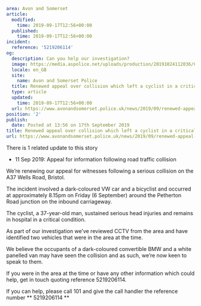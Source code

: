 ```yaml
area: Avon and Somerset
article:
  modified:
    time: 2019-09-17T12:56+00:00
  published:
    time: 2019-09-17T12:56+00:00
incident:
  reference: '5219206114'
og:
  description: Can you help our investigation?
  image: https://media.aspolice.net/uploads/production/20191024112036/Can-you-help-1.jpg
  locale: en_GB
  site:
    name: Avon and Somerset Police
  title: Renewed appeal over collision which left a cyclist in a critical condition in hospital &#x2d; A37 Wells Road, Bristol | Avon and Somerset Police
  type: article
  updated:
    time: 2019-09-17T12:56+00:00
  url: https://www.avonandsomerset.police.uk/news/2019/09/renewed-appeal-over-collision-which-left-a-cyclist-in-a-critical-condition-in-hospital-a37-wells-road-bristol/
position: '2'
publish:
  date: Posted at 13:56 on 17th September 2019
title: Renewed appeal over collision which left a cyclist in a critical condition in hospital &#x2d; A37 Wells Road, Bristol | Avon and Somerset Police
url: https://www.avonandsomerset.police.uk/news/2019/09/renewed-appeal-over-collision-which-left-a-cyclist-in-a-critical-condition-in-hospital-a37-wells-road-bristol/
```

There is 1 related update to this story

 * 11 Sep 2019: Appeal for information following road traffic collision

We’re renewing our appeal for witnesses following a serious collision on the A37 Wells Road, Bristol.

The incident involved a dark-coloured VW car and a bicyclist and occurred at approximately 8.15pm on Friday (6 September) around the Petherton Road junction on the inbound carriageway.

The cyclist, a 37-year-old man, sustained serious head injuries and remains in hospital in a critical condition.

As part of our investigation we’ve reviewed CCTV from the area and have identified two vehicles that were in the area at the time.

We believe the occupants of a dark-coloured convertible BMW and a white panelled van may have seen the collision and as such, we’re now keen to speak to them.

If you were in the area at the time or have any other information which could help, get in touch quoting reference 5219206114.

If you can help, please call 101 and give the call handler the reference number ** 5219206114 **
